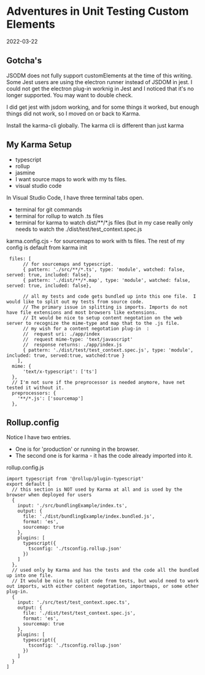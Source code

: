 # Adventures in Unit Testing Custom Elements
2022-03-22

## Gotcha's

JSODM does not fully support customElements at the time of this writing.  Some Jest users are using the electron runner instead of JSDOM in jest. 
I could not get the electron plug-in worknig in Jest and I noticed that it's no longer supported.  You may want to double check.

I did get jest with jsdom working, and for some things it worked, but enough things did not work, so I moved on or back to Karma.

Install the karma-cli globally.  The karma cli is different than just karma

## My Karma Setup

- typescript
- rollup
- jasmine
- I want source maps to work with my ts files.
- visual studio code

In Visual Studio Code, I have three terminal tabs open. 
- terminal for git commands
- terminal for rollup to watch .ts files
- terminal for karma to watch dist/**/*.js files (but in my case really only needs to watch the ./dist/test/test_context.spec.js


karma.config.cjs - for sourcemaps to work with ts files. The rest of my config is default from karma init

```
 files: [
      // for sourcemaps and typescript. 
      { pattern: './src/**/*.ts', type: 'module', watched: false, served: true, included: false},
      { pattern: './dist/**/*.map', type: 'module', watched: false, served: true, included: false},
      
      // all my tests and code gets bundled up into this one file.  I would like to split out my tests from source code.
      // The primary issue in splitting is imports. Imports do not have file extensions and most browsers like extensions.
      // It would be nice to setup content negotation on the web server to recognize the mime-type and map that to the .js file.
      // my wish for a content negotation plug-in  :
      //  request uri: ./app/index
      //  request mime-type: 'text/javascript'
      //  response returns: ./app/index.js
      { pattern: './dist/test/test_context.spec.js', type: 'module', included: true, served:true, watched:true }
    ],
  mime: {
      'text/x-typescript': ['ts']
  },
  // I'm not sure if the preprocessor is needed anymore, have net tested it without it.
  preprocessors: {
    '**/*.js': ['sourcemap']
  },
```


## Rollup.config
Notice I have two entries.  

- One is for 'production' or running in the browser. 
- The second one is for karma - it has the code already imported into it.

rollup.config.js 
```
import typescript from '@rollup/plugin-typescript'
export default [
  // this section is NOT used by Karma at all and is used by the browser when deployed for users
  {
    input: './src/bundlingExample/index.ts',
    output: {
      file: './dist/bundlingExample/index.bundled.js',
      format: 'es',
      sourcemap: true
    },
    plugins: [
      typescript({
        tsconfig: './tsconfig.rollup.json'
      })
    ]
  },
  // used only by Karma and has the tests and the code all the bundled up into one file.
  // It would be nice to split code from tests, but would need to work out imports, with either content negotation, importmaps, or some other plug-in. 
  {
    input: './src/test/test_context.spec.ts',
    output: {
      file: './dist/test/test_context.spec.js',
      format: 'es',
      sourcemap: true
    },
    plugins: [
      typescript({
        tsconfig: './tsconfig.rollup.json'
      })
    ]
  }
]


```
